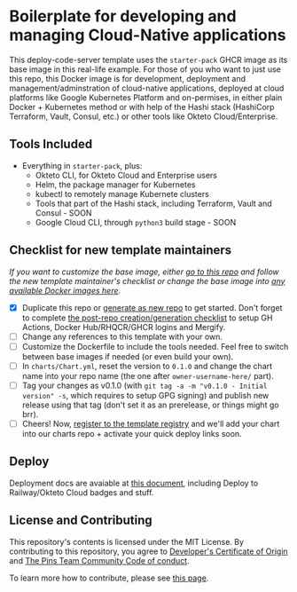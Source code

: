 # Boilerplate for developing and managing Cloud-Native applications

This deploy-code-server template uses the `starter-pack` GHCR image as its base image in this real-life example. For those of you who want to just use this repo,
this Docker image is for development, deployment and management/adminstration of cloud-native applications, deployed at cloud platforms like Google Kubernetes Platform and on-permises, in either plain Docker + Kubernetes method or with help of the Hashi stack (HashiCorp Terraform, Vault, Consul, etc.) or other tools like Okteto Cloud/Enterprise.

## Tools Included

* Everything in `starter-pack`, plus:
  * Okteto CLI, for Okteto Cloud and Enterprise users
  * Helm, the package manager for Kubernetes
  * kubectl to remotely manage Kubernete clusters
  * Tools that part of the Hashi stack, including Terraform, Vault and Consul - SOON
  * Google Cloud CLI, through `python3` build stage - SOON

## Checklist for new template maintainers

_If you want to customize the base image, either [go to this repo](https://github.com/code-server-boilerplates/starter-pack) and follow
the new template maintainer's checklist or change the base image into [any available Docker images here][base-images-list]._

<!-- these links will work soon -->
[base-images-list]: https://csb-docs.community-lores.gq/starter-pack/making-templates-using-base-images#picking-different-image

* [X] Duplicate this repo or [generate as new repo](https://github.com/code-server-boilerplates/starter-pack-as-base-image) to get started.
Don't forget to complete [the post-repo creation/generation checklist](https://cdrs-docs.rtapp.tk/checklists-prc) to setup GH Actions, Docker Hub/RHQCR/GHCR logins and Mergify.
* [ ] Change any references to this template with your own.
* [ ] Customize the Dockerfile to include the tools needed. Feel free to switch between base images if needed (or even build your own).
* [ ] In `charts/Chart.yml`, reset the version to `0.1.0` and change the chart name into your repo name (the one after `owner-username-here/` part).
* [ ] Tag your changes as v0.1.0 (with `git tag -a -m "v0.1.0 - Initial version" -s`, which requires to setup GPG signing) and publish new release using that tag (don't set it as an prerelease, or things might go brr).
* [ ] Cheers! Now, [register to the template registry](https://cdrs-deploy.repohubdev.tk/register) and we'll add your chart into our charts repo + activate your quick deploy links soon.

## Deploy

Deployment docs are avaiable at [this document](/DEPLOY.md), including Deploy to Railway/Okteto Cloud badges and stuff.

## License and Contributing

This repository's contents is licensed under the MIT License.
By contributing to this repository, you agree to
[Developer's Certificate of Origin][dco] and
[The Pins Team Community Code of conduct](CODE_OF_CONDUCT.md).

[dco]: https://developercertificate.org

To learn more how to contribute, please see [this page](CONTRIBUTING.md).
